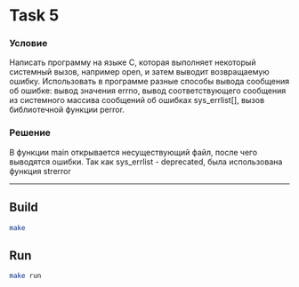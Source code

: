 # Task 5

### Условие
Написать программу на языке С, которая выполняет некоторый системный
вызов, например open, и затем выводит возвращаемую ошибку. Использовать в
программе разные способы вывода сообщения об ошибке: вывод значения errno, вывод
соответствующего сообщения из системного массива сообщений об ошибках sys_errlist[],
вызов библиотечной функции perror.

### Решение
В функции main открывается несуществующий файл, после чего выводятся ошибки. 
Так как sys_errlist - deprecated, была использована функция strerror

<hr/>

## Build
```bash
make
```

## Run
```bash
make run
```
